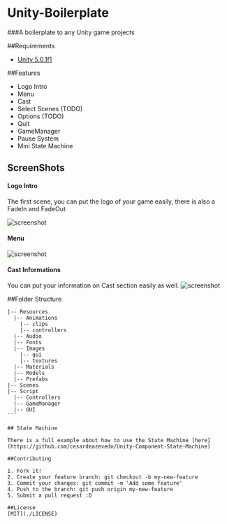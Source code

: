 # Unity-Boilerplate

###A boilerplate to any Unity game projects

##Requirements
* [Unity 5.0.1f1](http://unity3d.com/get-unity)

##Features
* Logo Intro
* Menu
* Cast
* Select Scenes (TODO)
* Options (TODO)
* Quit
* GameManager
* Pause System
* Mini State Machine

## ScreenShots

#### Logo Intro

The first scene, you can put the logo of your game easily, there is also a FadeIn and FadeOut

![screenshot](http://i.cubeupload.com/wdCLyq.png)

#### Menu

![screenshot](http://i.cubeupload.com/dnMdF4.png)

#### Cast Informations
You can put your information on Cast section easily as well.
![screenshot](http://i.cubeupload.com/XskCDg.png)

##Folder Structure
````
|-- Resources
  |-- Animations
    |-- clips
    |-- controllers
  |-- Audio
  |-- Fonts
  |-- Images
    |-- gui
    |-- textures
  |-- Materials
  |-- Models
  |-- Prefabs
|-- Scenes
|-- Script
  |-- Controllers
  |-- GameManager
  |-- GUI
```

## State Machine

There is a full example about how to use the State Machine [here](https://github.com/cesardeazevedo/Unity-Component-State-Machine)

##Contributing

1. Fork it!
2. Create your feature branch: git checkout -b my-new-feature
3. Commit your changes: git commit -m 'Add some feature'
4. Push to the branch: git push origin my-new-feature
5. Submit a pull request :D

##License
[MIT](./LICENSE)
